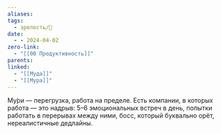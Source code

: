 ```yaml
---
aliases: 
tags:
  - зрелость/🌱
date:
  - - 2024-04-02
zero-link:
  - "[[00 Продуктивность]]"
parents: 
linked:
  - "[[Муда]]"
  - "[[Мура]]"
---
```

Му́ри — перегрузка, работа на пределе. Есть компании, в которых работа — это надрыв: 5–6 эмоциональных встреч в день, попытки работать в перерывах между ними, босс, который буквально орёт, нереалистичные дедлайны.
